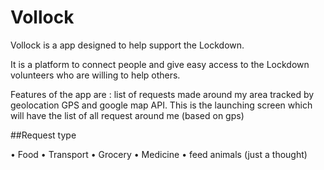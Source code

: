 # Vollock
Vollock is a app designed to help support the Lockdown. 

It is a platform to connect people and give easy access to the Lockdown volunteers who are willing to help others. 

Features of the app are : list of requests made around my area tracked by geolocation GPS and google map API.
This is the launching screen which will have the list of all request around me (based on gps)

##Request type 

•	Food
•	Transport
•	Grocery
•	Medicine
•	feed animals (just a thought)
 
